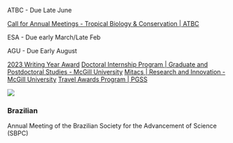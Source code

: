 ATBC - Due Late June

[Call for Annual Meetings - Tropical Biology & Conservation | ATBC](https://tropicalbiology.org/call-for-annual-meetings/)  

ESA - Due early March/Late Feb

AGU - Due Early August

[2023 Writing Year Award](https://www.mcgill.ca/biology/files/biology/2023_writing_year_award_application.pdf)
[Doctoral Internship Program | Graduate and Postdoctoral Studies - McGill University](https://www.mcgill.ca/gps/funding/internship-funding-opportunities/dip)
[Mitacs | Research and Innovation - McGill University](https://www.mcgill.ca/research/research/funding/federal/mitacs)
[Travel Awards Program | PGSS](https://pgss.mcgill.ca/en/pgss-travel-grants?utm_medium=email&utm_campaign=Nov-Newswire&utm_source=Envoke-Nov-2023-Regular-%2B-Law-%2B-Med&utm_term=PGSS-Newsletter---Increases-to-funding-for-Travel-Awards)


![](https://i.imgur.com/8deRPa4.png)



### Brazilian
Annual Meeting of the Brazilian Society for the Advancement of Science (SBPC)